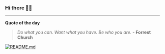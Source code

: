 ### Hi there 👋🏻


---

**Quote of the day**

> *Do what you can. Want what you have. Be who you are.* - **Forrest Church** 

[![README.md](https://github.com/marcolovazzano/marcolovazzano/actions/workflows/readme.yml/badge.svg?branch=main)](https://github.com/marcolovazzano/marcolovazzano/actions/workflows/readme.yml)
